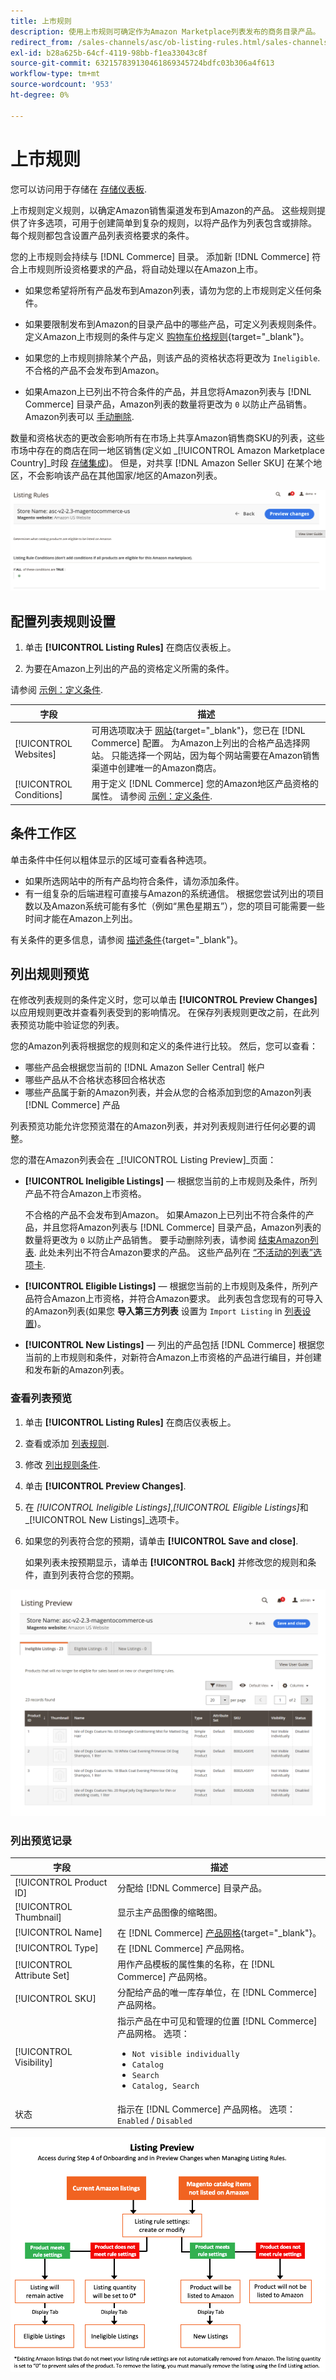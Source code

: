 ```yaml
---
title: 上市规则
description: 使用上市规则可确定作为Amazon Marketplace列表发布的商务目录产品。
redirect_from: /sales-channels/asc/ob-listing-rules.html/sales-channels/asc/ob-listing-preview.html/sales-channels/asc/listing-rule-preview.html
exl-id: b28a625b-64cf-4119-98bb-f1ea33043c8f
source-git-commit: 632157839130461869345724bdfc03b306a4f613
workflow-type: tm+mt
source-wordcount: '953'
ht-degree: 0%

---
```


# 上市规则

您可以访问用于存储在 [存储仪表板](./amazon-store-dashboard.md).

上市规则定义规则，以确定Amazon销售渠道发布到Amazon的产品。 这些规则提供了许多选项，可用于创建简单到复杂的规则，以将产品作为列表包含或排除。 每个规则都包含设置产品列表资格要求的条件。

您的上市规则会持续与 [!DNL Commerce] 目录。 添加新 [!DNL Commerce] 符合上市规则所设资格要求的产品，将自动处理以在Amazon上市。

- 如果您希望将所有产品发布到Amazon列表，请勿为您的上市规则定义任何条件。

- 如果要限制发布到Amazon的目录产品中的哪些产品，可定义列表规则条件。 定义Amazon上市规则的条件与定义 [购物车价格规则](https://docs.magento.com/user-guide/marketing/price-rules-cart.html){target=&quot;_blank&quot;}。

- 如果您的上市规则排除某个产品，则该产品的资格状态将更改为 `Ineligible`. 不合格的产品不会发布到Amazon。

- 如果Amazon上已列出不符合条件的产品，并且您将Amazon列表与 [!DNL Commerce] 目录产品，Amazon列表的数量将更改为 `0` 以防止产品销售。 Amazon列表可以 [手动删除](./end-listings-manually.md).

数量和资格状态的更改会影响所有在市场上共享Amazon销售商SKU的列表，这些市场中存在的商店在同一地区销售(定义如 _[!UICONTROL Amazon Marketplace Country]_时段 [存储集成](./store-integration.md))。 但是，对共享 [!DNL Amazon Seller SKU] 在某个地区，不会影响该产品在其他国家/地区的Amazon列表。

![上市规则](assets/ob-listing-rules.png)

## 配置列表规则设置

1. 单击 **[!UICONTROL Listing Rules]** 在商店仪表板上。

1. 为要在Amazon上列出的产品的资格定义所需的条件。

请参阅 [示例：定义条件](./ob-define-condition-example.md).

| 字段 | 描述 |
|---|---|
| [!UICONTROL Websites] | 可用选项取决于 [网站](https://docs.magento.com/user-guide/stores/websites-stores-views.html){target=&quot;_blank&quot;}，您已在 [!DNL Commerce] 配置。 为Amazon上列出的合格产品选择网站。 只能选择一个网站，因为每个网站需要在Amazon销售渠道中创建唯一的Amazon商店。 |
| [!UICONTROL Conditions] | 用于定义 [!DNL Commerce] 您的Amazon地区产品资格的属性。 请参阅 [示例：定义条件](./ob-define-condition-example.md). |

## 条件工作区

单击条件中任何以粗体显示的区域可查看各种选项。

- 如果所选网站中的所有产品均符合条件，请勿添加条件。
- 有一组复杂的后端进程可直接与Amazon的系统通信。 根据您尝试列出的项目数以及Amazon系统可能有多忙（例如“黑色星期五”），您的项目可能需要一些时间才能在Amazon上列出。

有关条件的更多信息，请参阅 [描述条件](https://docs.magento.com/user-guide/marketing/price-rules-cart.html){target=&quot;_blank&quot;}。

## 列出规则预览

在修改列表规则的条件定义时，您可以单击 **[!UICONTROL Preview Changes]** 以应用规则更改并查看列表受到的影响情况。 在保存列表规则更改之前，在此列表预览功能中验证您的列表。

您的Amazon列表将根据您的规则和定义的条件进行比较。 然后，您可以查看：

- 哪些产品会根据您当前的 [!DNL Amazon Seller Central] 帐户
- 哪些产品从不合格状态移回合格状态
- 哪些产品属于新的Amazon列表，并会从您的合格添加到您的Amazon列表 [!DNL Commerce] 产品

列表预览功能允许您预览潜在的Amazon列表，并对列表规则进行任何必要的调整。

您的潜在Amazon列表会在 _[!UICONTROL Listing Preview]_页面：

- **[!UICONTROL Ineligible Listings]**  — 根据您当前的上市规则及条件，所列产品不符合Amazon上市资格。

   不合格的产品不会发布到Amazon。 如果Amazon上已列出不符合条件的产品，并且您将Amazon列表与 [!DNL Commerce] 目录产品，Amazon列表的数量将更改为 `0` 以防止产品销售。 要手动删除列表，请参阅 [结束Amazon列表](./end-listings-manually.md). 此处未列出不符合Amazon要求的产品。 这些产品列在 [“不活动的列表”选项卡](./inactive-listings.md).

- **[!UICONTROL Eligible Listings]**  — 根据您当前的上市规则及条件，所列产品符合Amazon上市资格，并符合Amazon要求。 此列表包含您现有的可导入的Amazon列表(如果您 **导入第三方列表** 设置为 `Import Listing` in [列表设置](./third-party-listing-settings.md))。

- **[!UICONTROL New Listings]**  — 列出的产品包括 [!DNL Commerce] 根据您当前的上市规则和条件，对新符合Amazon上市资格的产品进行编目，并创建和发布新的Amazon列表。

### 查看列表预览

1. 单击 **[!UICONTROL Listing Rules]** 在商店仪表板上。

1. 查看或添加 [列表规则](./listing-rules.md).

1. 修改 [列出规则条件](./ob-define-condition-example.md).

1. 单击 **[!UICONTROL Preview Changes]**.

1. 在 _[!UICONTROL Ineligible Listings]_,_[!UICONTROL Eligible Listings]_&#x200B;和 _[!UICONTROL New Listings]_选项卡。

1. 如果您的列表符合您的预期，请单击 **[!UICONTROL Save and close]**.

   如果列表未按预期显示，请单击 **[!UICONTROL Back]** 并修改您的规则和条件，直到列表符合您的预期。

![列出规则预览](assets/amazon-listing-rule-preview.png)

### 列出预览记录

| 字段 | 描述 |
|--- |--- |
| [!UICONTROL Product ID] | 分配给 [!DNL Commerce] 目录产品。 |
| [!UICONTROL Thumbnail] | 显示主产品图像的缩略图。 |
| [!UICONTROL Name] | 在 [!DNL Commerce] [产品网格](https://docs.magento.com/user-guide/catalog/products.html){target=&quot;_blank&quot;}。 |
| [!UICONTROL Type] | 在 [!DNL Commerce] 产品网格。 |
| [!UICONTROL Attribute Set] | 用作产品模板的属性集的名称，在 [!DNL Commerce] 产品网格。 |
| [!UICONTROL SKU] | 分配给产品的唯一库存单位，在 [!DNL Commerce] 产品网格。 |
| [!UICONTROL Visibility] | 指示产品在中可见和管理的位置 [!DNL Commerce] 产品网格。 选项：<ul><li>`Not visible individually`</li><li>`Catalog`</li><li>`Search`</li><li>`Catalog, Search`</li></ul> |
| 状态 | 指示在 [!DNL Commerce] 产品网格。 选项： `Enabled` / `Disabled` |

![列出预览工作流](assets/listing-preview-flowchart.png)
